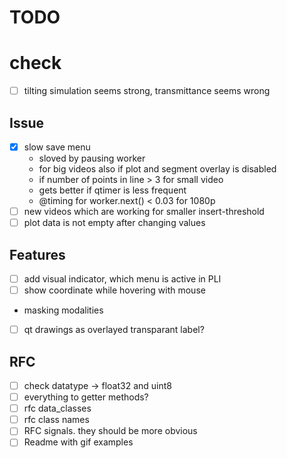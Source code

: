 # TODO

# check

- [ ] tilting simulation seems strong, transmittance seems wrong

## Issue

- [x] slow save menu
  - sloved by pausing worker
  - for big videos also if plot and segment overlay is disabled
  - if number of points in line > 3 for small video
  - gets better if qtimer is less frequent
  - @timing for worker.next() < 0.03 for 1080p
- [ ] new videos which are working for smaller insert-threshold
- [ ] plot data is not empty after changing values

## Features

- [ ] add visual indicator, which menu is active in PLI
- [ ] show coordinate while hovering with mouse
- masking modalities
- [ ] qt drawings as overlayed transparant label?

## RFC

- [ ] check datatype -> float32 and uint8
- [ ] everything to getter methods?
- [ ] rfc data_classes
- [ ] rfc class names
- [ ] RFC signals. they should be more obvious
- [ ] Readme with gif examples
